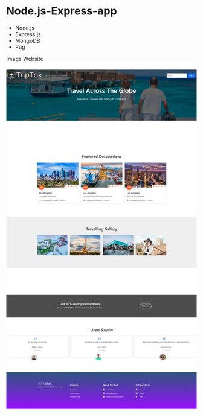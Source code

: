 # Node.js-Express-app

* Node.js
* Express.js
* MongoDB
* Pug
  
Image Website
![Website](Screenshot.jpeg)
